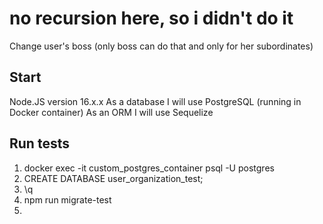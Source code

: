 # no recursion here, so i didn't do it

Change user's boss (only boss can do that and only for her subordinates)

## Start

Node.JS version 16.x.x
As a database I will use PostgreSQL (running in Docker container)
As an ORM I will use Sequelize

## Run tests

1. docker exec -it custom_postgres_container psql -U postgres
2. CREATE DATABASE user_organization_test;
3. \q
4. npm run migrate-test
5.
